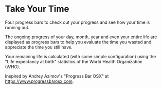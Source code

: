 # Take Your Time

Four progress bars to check out your progress and see how your time is running out.

The ongoing progress of your day, month, year and even your entire life are displayed as progress bars to help you evaluate the time you wasted and appreciate the time you still have.

Your remaining life is calculated (with some simple configuration) using the "Life expectancy at birth" statistics of the World Health Organization (WHO).

Inspired by Andrey Azimov's "Progress Bar OSX" at https://www.progressbarosx.com.
